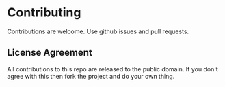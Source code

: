 # Contributing
Contributions are welcome. Use github issues and pull requests.

## License Agreement
All contributions to this repo are released to the public domain. If you don't agree with this then fork the project and do your own thing.
